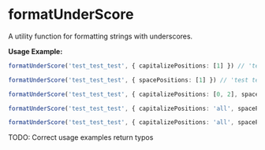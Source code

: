 # formatUnderScore

A utility function for formatting strings with underscores.

**Usage Example:**

```ts
formatUnderScore('test_test_test', { capitalizePositions: [1] }) // 'test Test test'

formatUnderScore('test_test_test', { spacePositions: [1] }) // 'test test test'

formatUnderScore('test_test_test', { capitalizePositions: [0, 2], spacePositions: 'all' }) // 'test Test test'

formatUnderScore('test_test_test', { capitalizePositions: 'all', spacePositions: 'all' }) // 'Test Test Test'

formatUnderScore('test_test_test', { capitalizePositions: 'all', spacePositions: [1] }) // 'Test test Test'
```

TODO: Correct usage examples return typos
